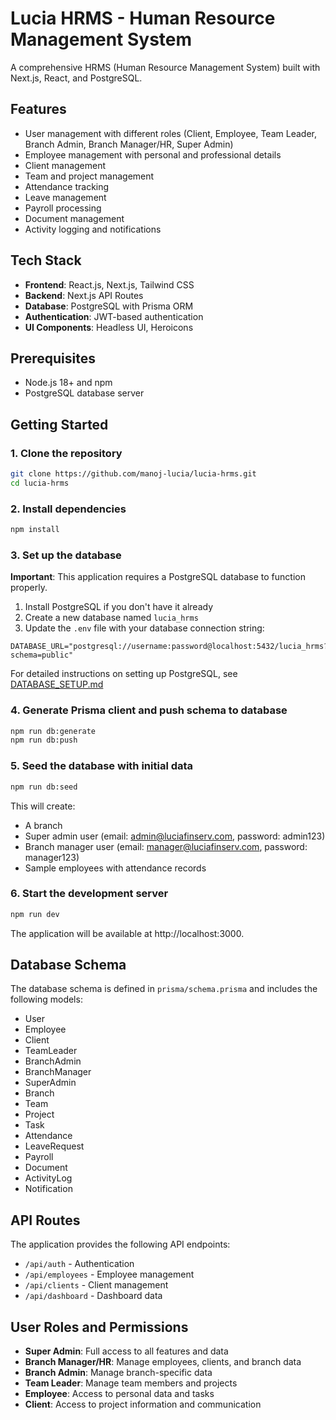# Lucia HRMS - Human Resource Management System

A comprehensive HRMS (Human Resource Management System) built with Next.js, React, and PostgreSQL.

## Features

- User management with different roles (Client, Employee, Team Leader, Branch Admin, Branch Manager/HR, Super Admin)
- Employee management with personal and professional details
- Client management
- Team and project management
- Attendance tracking
- Leave management
- Payroll processing
- Document management
- Activity logging and notifications

## Tech Stack

- **Frontend**: React.js, Next.js, Tailwind CSS
- **Backend**: Next.js API Routes
- **Database**: PostgreSQL with Prisma ORM
- **Authentication**: JWT-based authentication
- **UI Components**: Headless UI, Heroicons

## Prerequisites

- Node.js 18+ and npm
- PostgreSQL database server

## Getting Started

### 1. Clone the repository

```bash
git clone https://github.com/manoj-lucia/lucia-hrms.git
cd lucia-hrms
```

### 2. Install dependencies

```bash
npm install
```

### 3. Set up the database

**Important**: This application requires a PostgreSQL database to function properly.

1. Install PostgreSQL if you don't have it already
2. Create a new database named `lucia_hrms`
3. Update the `.env` file with your database connection string:

```
DATABASE_URL="postgresql://username:password@localhost:5432/lucia_hrms?schema=public"
```

For detailed instructions on setting up PostgreSQL, see [DATABASE_SETUP.md](DATABASE_SETUP.md)

### 4. Generate Prisma client and push schema to database

```bash
npm run db:generate
npm run db:push
```

### 5. Seed the database with initial data

```bash
npm run db:seed
```

This will create:
- A branch
- Super admin user (email: admin@luciafinserv.com, password: admin123)
- Branch manager user (email: manager@luciafinserv.com, password: manager123)
- Sample employees with attendance records

### 6. Start the development server

```bash
npm run dev
```

The application will be available at http://localhost:3000.

## Database Schema

The database schema is defined in `prisma/schema.prisma` and includes the following models:

- User
- Employee
- Client
- TeamLeader
- BranchAdmin
- BranchManager
- SuperAdmin
- Branch
- Team
- Project
- Task
- Attendance
- LeaveRequest
- Payroll
- Document
- ActivityLog
- Notification

## API Routes

The application provides the following API endpoints:

- `/api/auth` - Authentication
- `/api/employees` - Employee management
- `/api/clients` - Client management
- `/api/dashboard` - Dashboard data

## User Roles and Permissions

- **Super Admin**: Full access to all features and data
- **Branch Manager/HR**: Manage employees, clients, and branch data
- **Branch Admin**: Manage branch-specific data
- **Team Leader**: Manage team members and projects
- **Employee**: Access to personal data and tasks
- **Client**: Access to project information and communication
